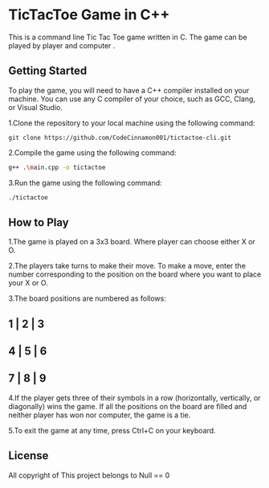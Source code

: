 # TicTacToe Game in C++

This is a command line Tic Tac Toe game written in C. The game can be played by player and computer .


## Getting Started
To play the game, you will need to have a C++ compiler installed on your machine. You can use any C compiler of your choice, such as GCC, Clang, or Visual Studio.

1.Clone the repository to your local machine using the following command:
```copy
git clone https://github.com/CodeCinnamon001/tictactoe-cli.git
```

2.Compile the game using the following command:
```bash
g++ .\main.cpp -o tictactoe
```

3.Run the game using the following command:
```bash
./tictactoe
```


## How to Play
1.The game is played on a 3x3 board. Where player can choose either X or O.

2.The players take turns to make their move. To make a move, enter the number corresponding to the position on the board where you want to place your X or O.

3.The board positions are numbered as follows:

1 | 2 | 3
---------
4 | 5 | 6
---------
7 | 8 | 9
---------
4.If the player gets three of their symbols in a row (horizontally, vertically, or diagonally) wins the game. If all the positions on the board are filled and neither player has won nor computer, the game is a tie.

5.To exit the game at any time, press Ctrl+C on your keyboard.

## License
All copyright of This project belongs to Null == 0
